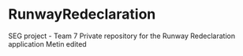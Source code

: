 # RunwayRedeclaration
SEG project - Team 7
Private repository for the Runway Redeclaration application
Metin edited